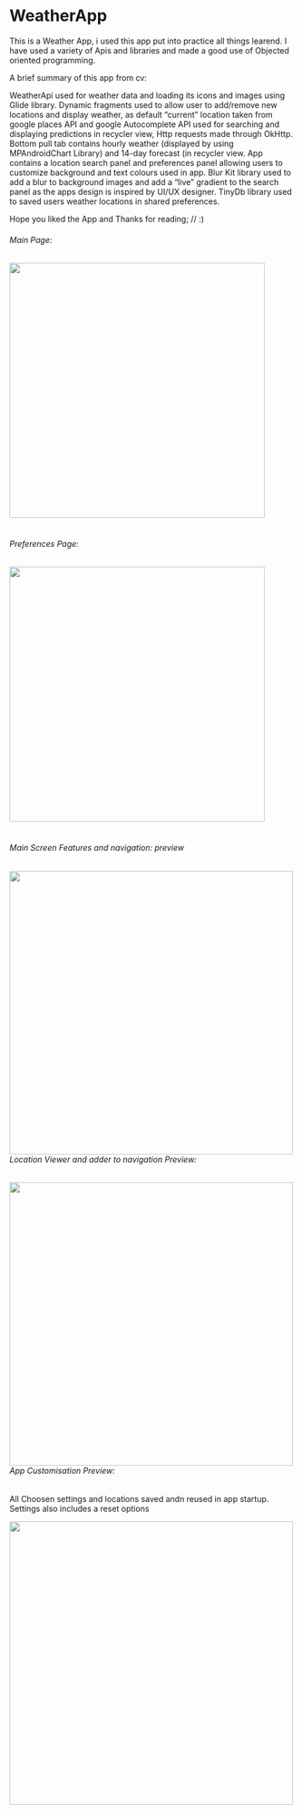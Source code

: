 # WeatherApp
This is a Weather App, i used this app put into practice all things learend. I have used a variety of Apis and libraries and made a good use of Objected oriented programming.

A brief summary of this app from cv:

WeatherApi used for weather data and loading its icons and images using Glide library. Dynamic fragments used to allow user to add/remove new locations and display weather, as default “current” location taken from google places API and google Autocomplete API used for searching and displaying predictions in recycler view, Http requests made through OkHttp. Bottom pull tab contains hourly weather (displayed by using MPAndroidChart Library) and 14-day forecast (in recycler view. App contains a location search panel and preferences panel allowing users to customize background and text colours used in app. Blur Kit library used to add a blur to background images and add a “live” gradient to the search panel as the apps design is inspired by UI/UX designer. TinyDb library used to saved users weather locations in shared preferences.

Hope you liked the App and Thanks for reading; // :) 

###### Main Page:

<img src="https://user-images.githubusercontent.com/46162359/205791264-6a13b948-0bc0-4242-a67e-f2c8176808c4.jpg" align="left" height="450"  width = "450">

<br clear="left"/>
<br clear="left"/>

###### Preferences Page:

<img src="https://user-images.githubusercontent.com/46162359/205791235-0bb07301-1e51-4779-be36-d2fb330dd091.png" align="left" height="450" width = "450">

<br clear="left"/>
<br clear="left"/>

###### Main Screen Features and navigation: preview


<img src="https://user-images.githubusercontent.com/46162359/207744015-461e54c0-4122-4101-8e8a-e3a0d573a71d.mp4" align="left" height="500">

###### Location Viewer and adder to navigation Preview:


<img src="https://user-images.githubusercontent.com/46162359/207744198-7137ef21-749a-49e0-a3fc-66a954ff94a2.mp4" align="left" height="500">

###### App Customisation Preview:
All Choosen settings and locations saved andn reused in app startup.
Settings also includes a reset options

<img src="https://user-images.githubusercontent.com/46162359/207747121-8806b1cd-54f4-4474-be62-5cf997a5190d.mp4" align="left" height="500">
